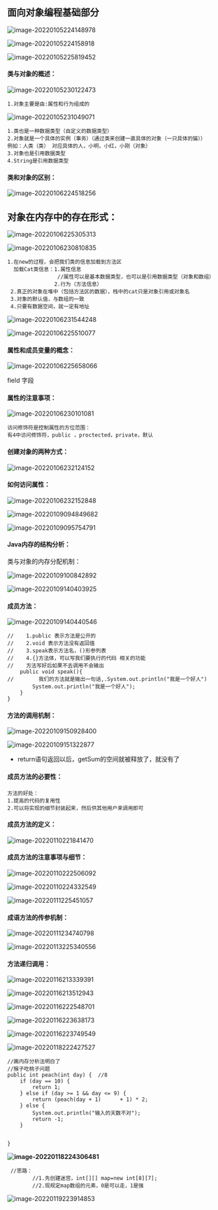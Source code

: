 ## 面向对象编程基础部分

![image-20220105224148978](../Picture_saving_address\typora-user-images\image-20220105224148978.png)

![image-20220105224158918](../Picture_saving_address\typora-user-images\image-20220105224158918.png)

![image-20220105225819452](../Picture_saving_address\typora-user-images\image-20220105225819452.png)

#### 类与对象的概述：

![image-20220105230122473](../Picture_saving_address\typora-user-images\image-20220105230122473.png)

```
1.对象主要是由:属性和行为组成的
```

![image-20220105231049071](../Picture_saving_address\typora-user-images\image-20220105231049071.png)

```
1.类也是一种数据类型（自定义的数据类型）
2.对象就是一个具体的实例（事务）（通过类来创建一直具体的对象（一只具体的猫））
例如：人类（类） 对应具体的人，小明，小红，小刚（对象）
3.对象也是引用数据类型
4.String是引用数据类型
```

#### 类和对象的区别：

![image-20220106224518256](../Picture_saving_address\typora-user-images\image-20220106224518256.png)

## 对象在内存中的存在形式：

![image-20220106225305313](../Picture_saving_address\typora-user-images\image-20220106225305313.png)

![image-20220106230810835](../Picture_saving_address\typora-user-images\image-20220106230810835.png)

```
1.在new的过程，会把我们类的信息加载到方法区
  加载Cat类信息：1.属性信息
  				//属性可以是基本数据类型，也可以是引用数据类型（对象和数组）
  		       2.行为（方法信息）
 2.真正的对象在堆中（包括方法区的数据），栈中的cat只是对象引用或对象名
 3.对象的默认值，与数组的一致
 4.只要有数据空间，就一定有地址
```

![image-20220106231544248](../Picture_saving_address\typora-user-images\image-20220106231544248.png)

![image-20220106225510077](../Picture_saving_address\typora-user-images\image-20220106225510077.png)

#### 属性和成员变量的概念：

![image-20220106225658066](../Picture_saving_address\typora-user-images\image-20220106225658066.png)

field 字段

#### 属性的注意事项：

![image-20220106230101081](../Picture_saving_address\typora-user-images\image-20220106230101081.png)

```
访问修饰符是控制属性的方位范围：
有4中访问修饰符，public ，proctected，private，默认
```

#### 创建对象的两种方式：

![image-20220106232124152](../Picture_saving_address\typora-user-images\image-20220106232124152.png)

#### 如何访问属性：

![image-20220106232152848](../Picture_saving_address\typora-user-images\image-20220106232152848.png)

![image-20220109094849682](../Picture_saving_address/JAVA第七章面向对象编程基础部分/image-20220109094849682.png)

![image-20220109095754791](../Picture_saving_address/JAVA第七章面向对象编程基础部分/image-20220109095754791.png)

#### Java内存的结构分析：

类与对象的内存分配机制：

![image-20220109100842892](../Picture_saving_address/JAVA第七章面向对象编程基础部分/image-20220109100842892.png)

![image-20220109140403925](../Picture_saving_address/JAVA第七章面向对象编程基础部分/image-20220109140403925.png)

#### 成员方法：

![image-20220109140440546](../Picture_saving_address/JAVA第七章面向对象编程基础部分/image-20220109140440546.png)

```
//    1.public 表示方法是公开的
//    2.void 表示方法没有返回值
//    3.speak表示方法名，()形参列表
//    4.{}方法体，可以写我们要执行的代码 相关的功能
//    方法写好后如果不去调用不会输出
    public void speak(){
//        我们的方法就是输出一句话,.System.out.println("我是一个好人")
        System.out.println("我是一个好人");
    }
}
```

#### 方法的调用机制：

![image-20220109150928400](../Picture_saving_address/JAVA第七章面向对象编程基础部分/image-20220109150928400.png)

![image-20220109151322877](../Picture_saving_address/JAVA第七章面向对象编程基础部分/image-20220109151322877.png)

* return语句返回以后，getSum的空间就被释放了，就没有了

#### 成员方法的必要性：

```
方法的好处：
1.提高的代码的复用性
2.可以将实现的细节封装起来，然后供其他用户来调用即可
```

#### 成员方法的定义：

![image-20220110221841470](../Picture_saving_address/JAVA第七章面向对象编程基础部分/image-20220110221841470.png)

#### 成员方法的注意事项与细节：

![image-20220110222506092](../Picture_saving_address/JAVA第七章面向对象编程基础部分/image-20220110222506092.png)

![image-20220110224332549](../Picture_saving_address/JAVA第七章面向对象编程基础部分/image-20220110224332549.png)

![image-20220111225451057](../Picture_saving_address/JAVA第七章面向对象编程基础部分/image-20220111225451057.png)

#### 成语方法的传参机制：

![image-20220111234740798](../Picture_saving_address/JAVA第七章面向对象编程基础部分/image-20220111234740798.png)

![image-20220113225340556](../Picture_saving_address/JAVA第七章面向对象编程基础部分/image-20220113225340556.png)

#### 方法递归调用：

![image-20220116213339391](../Picture_saving_address/JAVA第七章面向对象编程基础部分/image-20220116213339391.png)

![image-20220116213512943](../Picture_saving_address/JAVA第七章面向对象编程基础部分/image-20220116213512943.png)

![image-20220116222548701](../Picture_saving_address/JAVA第七章面向对象编程基础部分/image-20220116222548701.png)

![image-20220116223638173](../Picture_saving_address/JAVA第七章面向对象编程基础部分/image-20220116223638173.png)

![image-20220116223749549](../Picture_saving_address/JAVA第七章面向对象编程基础部分/image-20220116223749549.png)

![image-20220118222427527](../Picture_saving_address/JAVA第七章面向对象编程基础部分/image-20220118222427527.png)

```
//画内存分析法明白了
//猴子吃桃子问题
public int peach(int day) {  //8
    if (day == 10) {
        return 1;
    } else if (day >= 1 && day <= 9) {
        return (peach(day + 1)      + 1) * 2;
    } else {
        System.out.println("输入的天数不对");
        return -1;
    }


}
```

**![image-20220118224306481](../Picture_saving_address/JAVA第七章面向对象编程基础部分/image-20220118224306481.png)**

```
 //思路：
        //1.先创建迷宫，int[][] map=new int[8][7];
        //2.现规定map数组的元素，0是可以走，1是强
```

![image-20220119223914853](../Picture_saving_address/JAVA第七章面向对象编程基础部分/image-20220119223914853.png)

